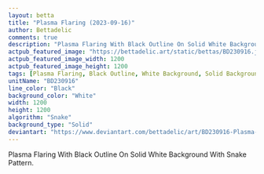 ```yaml
---
layout: betta
title: "Plasma Flaring (2023-09-16)"
author: Bettadelic
comments: true
description: "Plasma Flaring With Black Outline On Solid White Background With Snake Pattern."
actpub_featured_image: "https://bettadelic.art/static/bettas/BD230916.jpg"
actpub_featured_image_width: 1200
actpub_featured_image_height: 1200
tags: [Plasma Flaring, Black Outline, White Background, Solid Background Pattern, Snake Pattern, September 2023]
unitName: "BD230916"
line_color: "Black"
background_color: "White"
width: 1200
height: 1200
algorithm: "Snake"
background_type: "Solid"
deviantart: "https://www.deviantart.com/bettadelic/art/BD230916-Plasma-Flaring-2023-09-16-982964158"
---
```


Plasma Flaring With Black Outline On Solid White Background With Snake Pattern.

